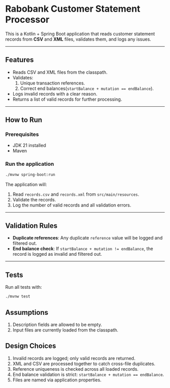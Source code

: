 # Rabobank Customer Statement Processor

This is a Kotlin + Spring Boot application that reads customer statement records from **CSV** and **XML** files, validates them, and logs any issues.

---

## **Features**
- Reads CSV and XML files from the classpath.
- Validates:
    1. Unique transaction references.
    2. Correct end balances(`startBalance + mutation == endBalance`).
- Logs invalid records with a clear reason.
- Returns a list of valid records for further processing.
---
## **How to Run**

### **Prerequisites**
- JDK 21 installed
- Maven

### **Run the application**

```bash
./mvnw spring-boot:run
```
The application will:
1. Read `records.csv` and `records.xml` from `src/main/resources`.
2. Validate the records.
3. Log the number of valid records and all validation errors.
---

## **Validation Rules**
- **Duplicate references**: Any duplicate `reference` value will be logged and filtered out.
- **End balance check**: If `startBalance + mutation != endBalance`, the record is logged as invalid and filtered out.

---

## **Tests**

Run all tests with:
```bash
./mvnw test
```

## Assumptions
1. Description fields are allowed to be empty.
2. Input files are currently loaded from the classpath.

## Design Choices
1. Invalid records are logged; only valid records are returned.
2. XML and CSV are processed together to catch cross-file duplicates.
3. Reference uniqueness is checked across all loaded records.
4. End balance validation is strict: `startBalance + mutation == endBalance`.
5. Files are named via application properties.
